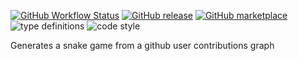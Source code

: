 [![GitHub Workflow Status](https://img.shields.io/github/actions/workflow/status/BiaOliveira12/BiaOliveira12/main.yml?label=action&style=flat-square)](https://github.com/BiaOliveira12/BiaOliveira12/actions/workflows/main.yml)
[![GitHub release](https://img.shields.io/github/release/BiaOliveira12/snk.svg?style=flat-square)](https://github.com/BiaOliveira12/snk/releases/latest)
[![GitHub marketplace](https://img.shields.io/badge/marketplace-snake-blue?logo=github&style=flat-square)](https://github.com/marketplace/actions/generate-snake-game-from-github-contribution-grid)
![type definitions](https://img.shields.io/npm/types/typescript?style=flat-square)
![code style](https://img.shields.io/badge/code_style-prettier-ff69b4.svg?style=flat-square)

Generates a snake game from a github user contributions graph

<picture>
  <source
    media="(prefers-color-scheme: dark)"
    srcset="https://raw.githubusercontent.com/BiaOliveira12/snk/output/github-contribution-grid-snake-dark.svg"
    

